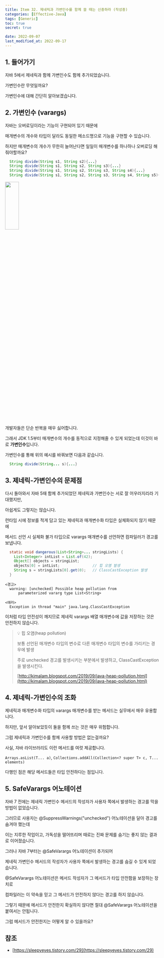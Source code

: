 ```yaml
---
title: Item 32. 제네릭과 가변인수를 함께 쓸 때는 신중하라 (작성중)
categories: [Effective-Java]
tags: [Generic]
toc: true
secret: true

date: 2022-09-07
last_modified_at: 2022-09-17
---
```


## 1. 들어가기

자바 5에서 제네릭과 함께 가변인수도 함께 추가되었습니다.

가변인수란 무엇일까요?

가변인수에 대해 간단히 알아보겠습니다.

## 2. 가변인수 (varargs)

자바는 오버로딩이라는 기능이 구현되어 있기 때문에

매개변수의 개수와 타입이 달라도 동일한 메소드명으로 기능을 구현할 수 있습니다.

하지만 매개변수의 개수가 무한히 늘어난다면 일일이 매개변수를 하나하나 오버로딩 해줘야할까요?

```java
  String divide(String s1, String s2){...}
  String divide(String s1, String s2, String s3){...}
  String divide(String s1, String s2, String s3, String s4){...}
  String divide(String s1, String s2, String s3, String s4, String s5){...}
```

<div class="div-post-img">
  <img src="{{ site.url }}/assets/img/effective_java/item2/wtf.png" width="30%" height="20%" />
</div>

개발자들은 단순 반복을 매우 싫어합니다.

그래서 JDK 1.5부터 매개변수의 개수를 동적으로 지정해줄 수 있게 되었는데 이것이 바로 **가변인수**입니다.

가변인수를 통해 위의 예시를 바꿔보면 다음과 같습니다.

```java
  String divide(String... s){...}
```

## 3. 제네릭-가변인수의 문제점

다시 돌아와서 자바 5때 함께 추가되었던 제네릭과 가변인수는 서로 잘 어우러지리라 기대했지만,

아쉽게도 그렇지는 않습니다.

런타임 시에 정보를 적게 담고 있는 제네릭과 매개변수화 타입은 실체화되지 않기 때문에

메서드 선언 시 실체화 불가 타입으로 varargs 매개변수를 선언하면 컴파일러가 경고를 보냅니다.

```java
  static void dangerous(List<String>... stringLists) {
    List<Integer> intList = List.of(42);
    Object[] objects = stringList;
    objects[0] = intList;               // 힙 오염 발생
    String s = stringLists[0].get(0);   // ClassCastException 발생
  }
```

```
<경고>
  warning: [unchecked] Possible heap pollution from
      parameterized vararg type List<String>

<에러>
  Exception in thread "main" java.lang.ClassCastException
```

이처럼 타입 안전성이 깨지므로 제네릭 varargs 배열 매개변수에 값을 저장하는 것은 안전하지 않습니다.

> 💡 힙 오염(heap pollution)
>
>  보통 선언된 매개변수 타입의 변수로 다른 매개변수 타입의 변수를 가리키는 경우에 발생
>
>  주로 unchecked 경고를 발생시키는 부분에서 발생하고, ClassCastException을 발생시킨다.
>
>  [http://kimalam.blogspot.com/2019/09/java-heap-pollution.html](http://kimalam.blogspot.com/2019/09/java-heap-pollution.html)

## 4. 제네릭-가변인수의 조화

제네릭과 매개변수화 타입의 varargs 매개변수를 받는 메서드는 실무에서 매우 유용합니다.

하지만, 앞서 알아보았듯이 둘을 함께 쓰는 것은 매우 위험합니다.

그럼 제네릭과 가변인수를 함께 사용할 방법은 없는걸까요?

사실, 자바 라이브러리도 이런 메서드를 여럿 제공합니다.

`Arrays.asList(T... a)`, `Collections.addAll(Collection<? super T> c, T... elements)`

다행인 점은 해당 메서드들은 타입 안전하다는 점입니다.

## 5. SafeVarargs 어노테이션

자바 7 전에는 제네릭 가변인수 메서드의 작성자가 사용자 쪽에서 발생하는 경고를 막을 방법이 없었습니다.

그러므로 사용자는 @SuppressWarnings("unchecked") 어노테이션을 달아 경고를 숨겨야 했는데

이는 지루한 작업이고, 가독성을 떨어뜨리며 때로는 진짜 문제를 숨기는 좋지 않는 결과로 이어졌습니다.

그러나 자바 7부터는 @SafeVarargs 어노테이션이 추가되어

제네릭 가변인수 메서드의 작성자가 사용자 쪽에서 발생하는 경고를 숨길 수 있게 되었습니다.

@SafeVarargs 어노테이션은 메서드 작성자가 그 메서드가 타입 안전함을 보장하는 장치로

컴파일러는 이 약속을 믿고 그 메서드가 안전하지 않다는 경고를 하지 않습니다.

그렇기 때문에 메서드가 안전한지 확실하지 않다면 절대 @SafeVarargs 어노테이션을 붙여서는 안됩니다.

그럼 메서드가 안전한지는 어떻게 알 수 있을까요?

## 참조

* [https://sleepyeyes.tistory.com/29](https://sleepyeyes.tistory.com/29)